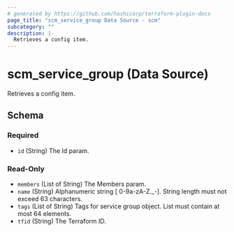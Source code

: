 ```yaml
---
# generated by https://github.com/hashicorp/terraform-plugin-docs
page_title: "scm_service_group Data Source - scm"
subcategory: ""
description: |-
  Retrieves a config item.
---
```


# scm_service_group (Data Source)

Retrieves a config item.



<!-- schema generated by tfplugindocs -->
## Schema

### Required

- `id` (String) The Id param.

### Read-Only

- `members` (List of String) The Members param.
- `name` (String) Alphanumeric string [ 0-9a-zA-Z._-]. String length must not exceed 63 characters.
- `tags` (List of String) Tags for service group object. List must contain at most 64 elements.
- `tfid` (String) The Terraform ID.
